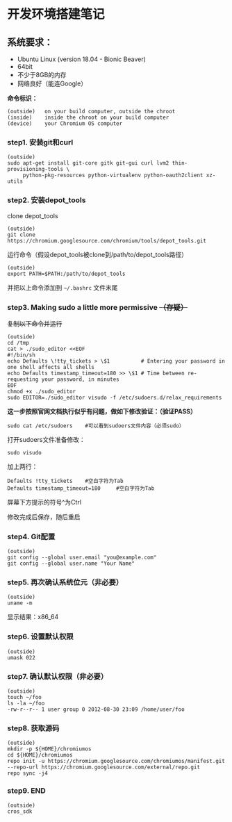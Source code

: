 # 开发环境搭建笔记

## 系统要求：

- Ubuntu Linux (version 18.04 - Bionic Beaver)
- 64bit
- 不少于8GB的内存
- 网络良好（能连Google）

**命令标识：**
```
(outside)	on your build computer, outside the chroot
(inside)	inside the chroot on your build computer
(device)	your Chromium OS computer
```
### step1. 安装git和curl
```
(outside)
sudo apt-get install git-core gitk git-gui curl lvm2 thin-provisioning-tools \
     python-pkg-resources python-virtualenv python-oauth2client xz-utils
```
### step2. 安装depot_tools

clone depot_tools
```
(outside)
git clone https://chromium.googlesource.com/chromium/tools/depot_tools.git
```
运行命令（假设depot_tools被clone到/path/to/depot_tools路径）
```
(outside)
export PATH=$PATH:/path/to/depot_tools
```
并把以上命令添加到 `~/.bashrc` 文件末尾

### step3. Making sudo a little more permissive ~~（存疑）~~

~~复制以下命令并运行~~
```
(outside)
cd /tmp
cat > ./sudo_editor <<EOF
#!/bin/sh
echo Defaults \!tty_tickets > \$1          # Entering your password in one shell affects all shells
echo Defaults timestamp_timeout=180 >> \$1 # Time between re-requesting your password, in minutes
EOF
chmod +x ./sudo_editor
sudo EDITOR=./sudo_editor visudo -f /etc/sudoers.d/relax_requirements
```
**这一步按照官网文档执行似乎有问题，做如下修改验证：（验证PASS）**
```
sudo cat /etc/sudoers    #可以看到sudoers文件内容（必须sudo）
```
打开sudoers文件准备修改：
```
sudo visudo
```
加上两行：
```
Defaults !tty_tickets    #空白字符为Tab
Defaults timestamp_timeout=180     #空白字符为Tab
```
屏幕下方提示的符号^为Ctrl

修改完成后保存，随后重启

### step4. Git配置
```
(outside)
git config --global user.email "you@example.com"
git config --global user.name "Your Name"
```

### step5. 再次确认系统位元（非必要）
```
(outside)
uname -m
```
显示结果：x86_64

### step6. 设置默认权限
```
(outside)
umask 022
```

### step7. 确认默认权限（非必要）
```
(outside)
touch ~/foo
ls -la ~/foo
-rw-r--r-- 1 user group 0 2012-08-30 23:09 /home/user/foo
```

### step8. 获取源码
```
(outside)
mkdir -p ${HOME}/chromiumos
cd ${HOME}/chromiumos
repo init -u https://chromium.googlesource.com/chromiumos/manifest.git --repo-url https://chromium.googlesource.com/external/repo.git
repo sync -j4
```

### step9. END
```
(outside)
cros_sdk
```

